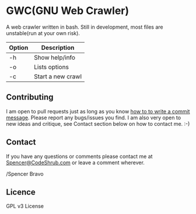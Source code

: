 GWC(GNU Web Crawler)
============

A web crawler written in bash. Still in development, most files are unstable(run at your own risk).

| Option | Description                 |
| ------ | --------------------------- |
| -h     | Show help/info              |
| -o     | Lists options               |
| -c     | Start a new crawl               |

## Contributing

I am open to pull requests just as long as you know <a href="http://tbaggery.com/2008/04/19/a-note-about-git-commit-messages.html" target= "_blank">how to to write a commit message</a>.
Please report any bugs/issues you find. I am also very open to new ideas and
critique, see Contact section below on how to contact me. :-)

## Contact

If you have any questions or comments please contact me at <a title="Spencer@codeshrub.com" href="mailto:Spencer@codeshrub.com">Spencer@CodeShrub.com</a> or leave a comment wherever.

/Spencer Bravo

## Licence

GPL v3 License
